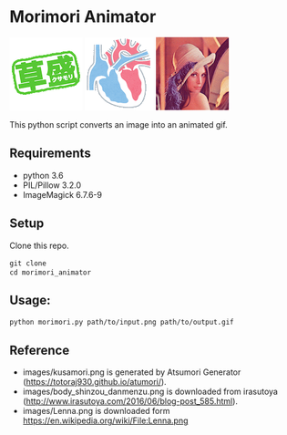 # Morimori Animator

<img src=images/kusamori.gif> <img src=images/shinzou.gif> <img src=images/Lenna.gif>

This python script converts an image into an animated gif.

## Requirements
- python 3.6
- PIL/Pillow 3.2.0
- ImageMagick 6.7.6-9

## Setup
Clone this repo.
```
git clone 
cd morimori_animator
```

## Usage:
```
python morimori.py path/to/input.png path/to/output.gif
```

## Reference
- images/kusamori.png is generated by Atsumori Generator (https://totoraj930.github.io/atumori/).
- images/body_shinzou_danmenzu.png is downloaded from irasutoya (http://www.irasutoya.com/2016/06/blog-post_585.html).
- images/Lenna.png is downloaded form https://en.wikipedia.org/wiki/File:Lenna.png